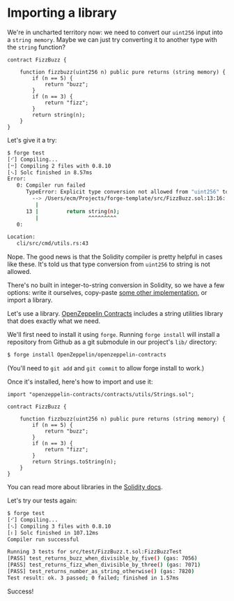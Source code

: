 # Importing a library

We're in uncharted territory now: we need to convert our `uint256` input into a `string memory`. Maybe we can just try converting it to another type with the `string` function?

```solidity
contract FizzBuzz {

    function fizzbuzz(uint256 n) public pure returns (string memory) {
        if (n == 5) {
            return "buzz";
        }
        if (n == 3) {
            return "fizz";
        }
        return string(n);
    }
}
```

Let's give it a try:

```bash
$ forge test
[⠊] Compiling...
[⠒] Compiling 2 files with 0.8.10
[⠢] Solc finished in 8.57ms
Error: 
   0: Compiler run failed
      TypeError: Explicit type conversion not allowed from "uint256" to "string memory".
        --> /Users/ecm/Projects/forge-template/src/FizzBuzz.sol:13:16:
         |
      13 |         return string(n);
         |                ^^^^^^^^^
   0: 

Location:
   cli/src/cmd/utils.rs:43
```

Nope. The good news is that the Solidity compiler is pretty helpful in cases like these. It's told us that type conversion from `uint256` to string is not allowed. 

There's no built in integer-to-string conversion in Solidity, so we have a few options: write it ourselves, copy-paste [some other implementation](https://stackoverflow.com/questions/47129173/how-to-convert-uint-to-string-in-solidity), or import a library. 

Let's use a library. [OpenZeppelin Contracts](https://openzeppelin.com/contracts/) includes a string utilities library that does exactly what we need. 

We'll first need to install it using `forge`. Running `forge install` will install a repository from Github as a git submodule in our project's `lib/` directory:

```bash
$ forge install OpenZeppelin/openzeppelin-contracts
```
(You'll need to `git add` and `git commit` to allow forge install to work.)

Once it's installed, here's how to import and use it:

```solidity
import "openzeppelin-contracts/contracts/utils/Strings.sol";

contract FizzBuzz {

    function fizzbuzz(uint256 n) public pure returns (string memory) {
        if (n == 5) {
            return "buzz";
        }
        if (n == 3) {
            return "fizz";
        }
        return Strings.toString(n);
    }
}
```

You can read more about libraries in the [Solidity docs](https://docs.soliditylang.org/en/latest/contracts.html#libraries).

Let's try our tests again:

```bash
$ forge test
[⠊] Compiling...
[⠢] Compiling 3 files with 0.8.10
[⠆] Solc finished in 107.12ms
Compiler run successful

Running 3 tests for src/test/FizzBuzz.t.sol:FizzBuzzTest
[PASS] test_returns_buzz_when_divisible_by_five() (gas: 7056)
[PASS] test_returns_fizz_when_divisible_by_three() (gas: 7071)
[PASS] test_returns_number_as_string_otherwise() (gas: 7820)
Test result: ok. 3 passed; 0 failed; finished in 1.57ms
```

Success! 
